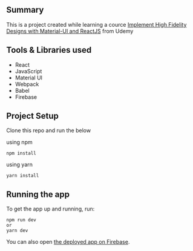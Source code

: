 ## Summary

This is a project created while learning a cource [Implement High Fidelity Designs with Material-UI and ReactJS](https://www.udemy.com/course/implement-high-fidelity-designs-with-material-ui-and-reactjs/) from Udemy

## Tools & Libraries used

- React
- JavaScript
- Material UI
- Webpack
- Babel
- Firebase

## Project Setup

Clone this repo and run the below

using npm

```
npm install
```

using yarn

```
yarn install
```

## Running the app

To get the app up and running, run:

```shell
npm run dev
or
yarn dev
```

You can also open
[the deployed app on Firebase](https://arc-dev-2020.web.app).
